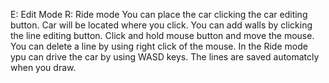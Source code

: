 E: Edit Mode
R: Ride mode
You can place the car clicking the car editing button. Car will be located where you click.
You can add walls by clicking the line editing button. Click and hold mouse button and move the mouse. 
You can delete a line by using right click of the mouse.
In  the Ride mode ypu can drive the car by using WASD keys.
The lines are saved automatcly when you draw. 
